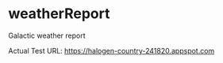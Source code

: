 # weatherReport
Galactic weather report 

Actual Test URL:
https://halogen-country-241820.appspot.com
